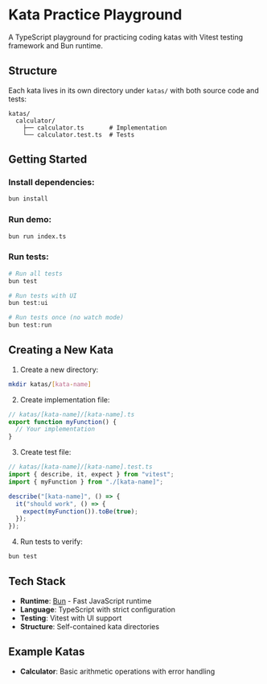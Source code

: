 # Kata Practice Playground

A TypeScript playground for practicing coding katas with Vitest testing framework and Bun runtime.

## Structure

Each kata lives in its own directory under `katas/` with both source code and tests:

```
katas/
  calculator/
    ├── calculator.ts       # Implementation
    └── calculator.test.ts  # Tests
```

## Getting Started

### Install dependencies:

```bash
bun install
```

### Run demo:

```bash
bun run index.ts
```

### Run tests:

```bash
# Run all tests
bun test

# Run tests with UI
bun test:ui

# Run tests once (no watch mode)
bun test:run
```

## Creating a New Kata

1. Create a new directory:

```bash
mkdir katas/[kata-name]
```

2. Create implementation file:

```typescript
// katas/[kata-name]/[kata-name].ts
export function myFunction() {
  // Your implementation
}
```

3. Create test file:

```typescript
// katas/[kata-name]/[kata-name].test.ts
import { describe, it, expect } from "vitest";
import { myFunction } from "./[kata-name]";

describe("[kata-name]", () => {
  it("should work", () => {
    expect(myFunction()).toBe(true);
  });
});
```

4. Run tests to verify:

```bash
bun test
```

## Tech Stack

- **Runtime**: [Bun](https://bun.sh) - Fast JavaScript runtime
- **Language**: TypeScript with strict configuration
- **Testing**: Vitest with UI support
- **Structure**: Self-contained kata directories

## Example Katas

- **Calculator**: Basic arithmetic operations with error handling
